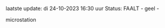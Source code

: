 laatste update: 
di 24-10-2023 16:30   uur 
Status: FAALT - geel - 
<div class="service Y">microstation</div>